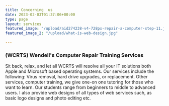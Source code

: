 ```yaml
---
title: Concerning  us
date: 2023-02-03T01:37:06+00:00
type: page
layout: services
featured_image: "/upload/aid274238-v4-728px-repair-a-computer-step-11.jpg"
featured_image_2: "/upload/what-is-web-design.jpg"

---
```

### **(WCRTS) Wendell's Computer** **Repair** **Training** **Services**

 Sit back, relax, and let all WCRTS  will resolve all your IT solutions both Apple and Microsoft based operating systems. Our services include the following: Virus removal, hard drive upgrades, or replacement. Other services, computer training, we give one-on one tutoring for those who want to learn. Our students range from beginners to middle to advanced users. I also provide web designs of all types of web services such, as basic logo designs and photo editing etc.

## 